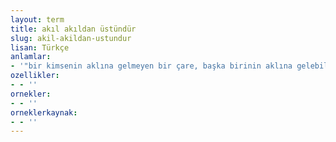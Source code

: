 ```yaml
---
layout: term
title: akıl akıldan üstündür
slug: akil-akildan-ustundur
lisan: Türkçe
anlamlar:
- '"bir kimsenin aklına gelmeyen bir çare, başka birinin aklına gelebilir" anlamında kullanılan bir söz'
ozellikler:
- - ''
ornekler:
- - ''
orneklerkaynak:
- - ''
---
```

